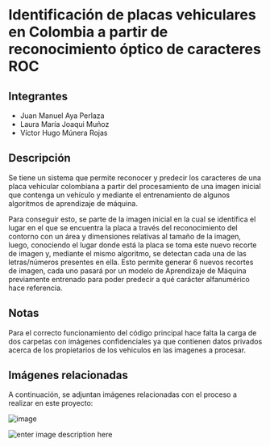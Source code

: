 ﻿
# Identificación de placas vehiculares en Colombia a partir de reconocimiento óptico de caracteres ROC

## Integrantes 

- Juan Manuel Aya Perlaza
- Laura María Joaqui Muñoz
- Víctor Hugo Múnera Rojas

## Descripción 
Se tiene un sistema que permite reconocer y predecir los caracteres de una placa vehicular colombiana a partir del procesamiento de una imagen inicial que contenga un vehículo y mediante el entrenamiento de algunos algoritmos de aprendizaje de máquina.

Para conseguir esto, se parte de la imagen inicial en la cual se identifica el lugar en el que se encuentra la placa a través del reconocimiento del contorno con un área y dimensiones relativas al tamaño de la imagen, luego, conociendo el lugar donde está la placa se toma este nuevo recorte de imagen y, mediante el mismo algoritmo, se detectan cada una de las letras/números presentes en ella. Esto permite generar 6 nuevos recortes de imagen, cada uno pasará por un modelo de Aprendizaje de Máquina previamente entrenado para poder predecir a qué carácter alfanumérico hace referencia. 

## Notas

Para el correcto funcionamiento del código principal hace falta la carga de dos carpetas con imágenes confidenciales ya que contienen datos privados acerca de los propietarios de los vehiculos en las imagenes a procesar.  

## Imágenes relacionadas 

A continuación, se adjuntan imágenes relacionadas con el proceso a realizar en este proyecto:

![image](https://upload.wikimedia.org/wikipedia/commons/9/9c/California_license_plate_ANPR.png?1607060389900 )


![enter image description here](https://kipod.com/wp-content/uploads/2016/12/imageedit_3_2524798281-820x400.jpg)



